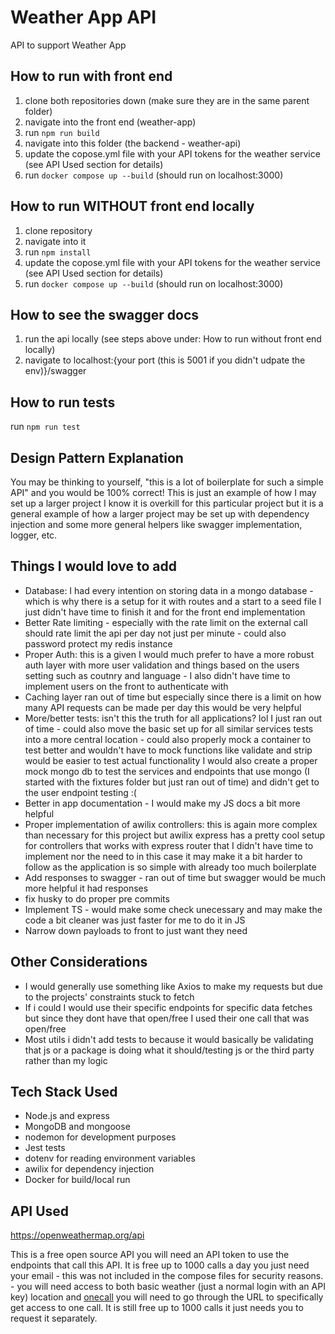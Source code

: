 # Weather App API

API to support Weather App

## How to run with front end

1. clone both repositories down (make sure they are in the same parent folder)
1. navigate into the front end (weather-app)
1. run `npm run build`
1. navigate into this folder (the backend - weather-api)
1. update the copose.yml file with your API tokens for the weather service (see API Used section for details)
1. run `docker compose up --build` (should run on localhost:3000)

## How to run WITHOUT front end locally

1. clone repository
1. navigate into it
1. run `npm install`
1. update the copose.yml file with your API tokens for the weather service (see API Used section for details)
1. run `docker compose up --build` (should run on localhost:3000)

## How to see the swagger docs

1. run the api locally (see steps above under: How to run without front end locally)
2. navigate to localhost:{your port (this is 5001 if you didn't udpate the env)}/swagger

## How to run tests

run `npm run test`

## Design Pattern Explanation

You may be thinking to yourself, "this is a lot of boilerplate for such a simple API" and you would be 100% correct! This is just an example of how I may set up a larger project I know it is overkill for this particular project but it is a general example of how a larger project may be set up with dependency injection and some more general helpers like swagger implementation, logger, etc.

## Things I would love to add

- Database: I had every intention on storing data in a mongo database - which is why there is a setup for it with routes and a start to a seed file I just didn't have time to finish it and for the front end implementation
- Better Rate limiting - especially with the rate limit on the external call should rate limit the api per day not just per minute - could also password protect my redis instance
- Proper Auth: this is a given I would much prefer to have a more robust auth layer with more user validation and things based on the users setting such as coutnry and language - I also didn't have time to implement users on the front to authenticate with
- Caching layer ran out of time but especially since there is a limit on how many API requests can be made per day this would be very helpful
- More/better tests: isn't this the truth for all applications? lol I just ran out of time - could also move the basic set up for all similar services tests into a more central location - could also properly mock a container to test better and wouldn't have to mock functions like validate and strip would be easier to test actual functionality I would also create a proper mock mongo db to test the services and endpoints that use mongo (I started with the fixtures folder but just ran out of time) and didn't get to the user endpoint testing :(
- Better in app documentation - I would make my JS docs a bit more helpful
- Proper implementation of awilix controllers: this is again more complex than necessary for this project but awilix express has a pretty cool setup for controllers that works with express router that I didn't have time to implement nor the need to in this case it may make it a bit harder to follow as the application is so simple with already too much boilerplate
- Add responses to swagger - ran out of time but swagger would be much more helpful it had responses
- fix husky to do proper pre commits
- Implement TS - would make some check unecessary and may make the code a bit cleaner was just faster for me to do it in JS
- Narrow down payloads to front to just want they need

## Other Considerations

- I would generally use something like Axios to make my requests but due to the projects' constraints stuck to fetch
- If i could I would use their specific endpoints for specific data fetches but since they dont have that open/free I used their one call that was open/free
- Most utils i didn't add tests to because it would basically be validating that js or a package is doing what it should/testing js or the third party rather than my logic

## Tech Stack Used

- Node.js and express
- MongoDB and mongoose
- nodemon for development purposes
- Jest tests
- dotenv for reading environment variables
- awilix for dependency injection
- Docker for build/local run

## API Used

https://openweathermap.org/api

This is a free open source API you will need an API token to use the endpoints that call this API. It is free up to 1000 calls a day you just need your email - this was not included in the compose files for security reasons. - you will need access to both basic weather (just a normal login with an API key) location and [onecall](https://openweathermap.org/price#weather) you will need to go through the URL to specifically get access to one call. It is still free up to 1000 calls it just needs you to request it separately.
